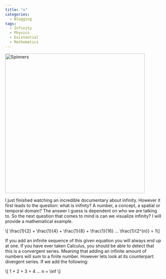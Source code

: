 ```yaml
---
title: "∞"
categories:
  - Blogging
tags:
  - Infinity
  - Physics
  - Existential
  - Mathematics
---
```


<image src="/images/space.gif" alt="Spinners" width="450" /> 

I just finished watching an incredible documentary about infinity. However it first leads to the question: what is inifnity? A number, a concept, a spatial or temporal domain? The answer I guess is dependent on who we are talking to. So the next question that comes to mind is can we visualize infinity? I will provide a mathematical example.

\\[ \frac{1}{2} + \frac{1}{4} + \frac{1}{8} + \frac{1}{16} ... \frac{1}{2^{n}} = 1\\]

If you add an infinite sequence of this given equation you will always end up at one. If you have ever taken Calculus, you should be able to detect that this is a convergent series. Meaning that adding an infinite amount of numbers will sum to a finite number. However lets look at its counterpart: divergent series. If we add the following:

\\[ 1 + 2 + 3 + 4 ... n = \inf \\]

